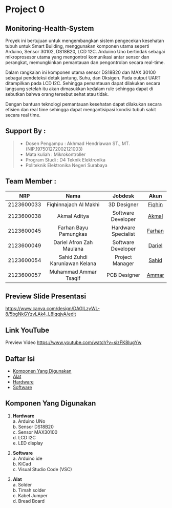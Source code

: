 # Project 0
## Monitoring-Health-System

Proyek ini bertujuan untuk mengembangkan sistem pengecekan kesehatan tubuh untuk Smart Building, menggunakan komponen utama seperti Arduino, Sensor 30102, DS18B20, LCD 12C. Arduiino Uno bertindak sebagai mikroprosesor utama yang mengontrol komunikasi antar sensor dan perangkat, memungkinkan pemantauan dan pengontrolan secara real-time.

Dalam rangkaian ini komponen utama sensor DS18B20 dan MAX 30100 sebagai pendeteksi detak jantung, Suhu, dan Oksigen. Pada output UART ditampilkan pada LCD I2C. Sehingga pemantauan dapat dilakukan secara langsung setelah itu akan dimasukkan kedalam rule sehingga dapat di sebutkan bahwa orang tersebut sehat atau tidak.

Dengan bantuan teknologi pemantauan kesehatan dapat dilakukan secara efisien dan real time sehingga dapat mengantisipasi kondisi tubuh sakit secara real time. 

## Support By :
>- Dosen Pengampu : Akhmad Hendriawan ST., MT. (NIP.197501272002121003)
>- Mata kuliah : Mikrokontroller 
>- Program Studi : D4 Teknik Elektronika
>- Politeknik Elektronika Negeri Surabaya<br>

## Team Member : 
|      NRP      |       Nama      |    Jobdesk    |   Akun |
| :-----------:|:----------------:| :------------:| :-----:|
| 2123600033    | Fiqhinnajach Al Makhi          | 3D Designer       | [Fiqhin](https://github.com/FIQHIN)
| 2123600038    | Akmal Aditya                  |   Software Developer | [Akmal](https://github.com/akmaladitya)
| 2123600045    | Farhan Bayu Pamungkas         |    Hardware Specialist      | [Farhan](https://github.com/parhanbayup)
| 2123600049    | Dariel Afron Zah Maulana      | Software Developer | [Dariel](https://github.com/DarielAfronZahMaulana)
| 2123600054    | Sahid Zuhdi Karuniawan Kelana | Project Manager     | [Sahid](https://github.com/EzarPrasetya)
| 2123600057    | Muhammad Ammar Tsaqif         | PCB Designer     |[Ammar](https://github.com/MuhammadAmmarTsaqif)

## Preview Slide Presentasi

https://www.canva.com/design/DAGlLzyWL-8/5bgNkGYzvLAk4_L8IqqjvA/edit

## Link YouTube 
Preview Video
https://www.youtube.com/watch?v=sizFK8IugYw

## Daftar Isi
- [Komponen Yang Digunakan](#Komponen-Yang-Digunakan)
- [Alat](#Alat)
- [Hardware](#Hardware)
- [Software](#Software)
 
## Komponen Yang Digunakan
1. **Hardware**<br>
    a. Arduino UNo<br>
    b. Sensor DS18B20<br>
    c. Sensor MAX30100<br>
    d. LCD I2C<br>
    e. LED display<br>

2. **Software**<br>
    a. Arduino ide<br>
    b. KiCad<br>
    c. Visual Studio Code (VSC)<br>

3. **Alat**<br>
    a. Solder<br>
    b. Timah solder<br>
    c. Kabel Jumper<br>
    d.  Bread Board<br>



